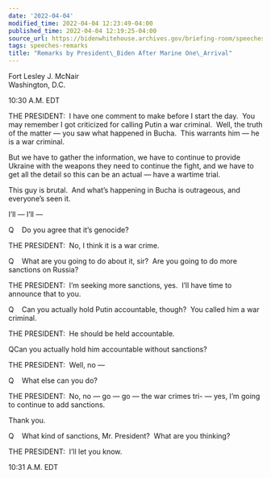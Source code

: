 ```yaml
---
date: '2022-04-04'
modified_time: 2022-04-04 12:23:49-04:00
published_time: 2022-04-04 12:19:25-04:00
source_url: https://bidenwhitehouse.archives.gov/briefing-room/speeches-remarks/2022/04/04/remarks-by-president-biden-after-marine-one-arrival-9/
tags: speeches-remarks
title: "Remarks by President\_Biden After Marine One\_Arrival"
---
```

 
Fort Lesley J. McNair  
Washington, D.C.

10:30 A.M. EDT

THE PRESIDENT:  I have one comment to make before I start the day.  You
may remember I got criticized for calling Putin a war criminal.  Well,
the truth of the matter — you saw what happened in Bucha.  This warrants
him — he is a war criminal. 

But we have to gather the information, we have to continue to provide
Ukraine with the weapons they need to continue the fight, and we have to
get all the detail so this can be an actual — have a wartime trial.

This guy is brutal.  And what’s happening in Bucha is outrageous, and
everyone’s seen it. 

I’ll — I’ll —

Q    Do you agree that it’s genocide?

THE PRESIDENT:  No, I think it is a war crime.

Q    What are you going to do about it, sir?  Are you going to do more
sanctions on Russia?

THE PRESIDENT:  I’m seeking more sanctions, yes.  I’ll have time to
announce that to you.

Q    Can you actually hold Putin accountable, though?  You called him a
war criminal.

THE PRESIDENT:  He should be held accountable.

QCan you actually hold him accountable without sanctions?

THE PRESIDENT:  Well, no —

Q    What else can you do?

THE PRESIDENT:  No, no — go — go — the war crimes tri- — yes, I’m going
to continue to add sanctions.

Thank you.

Q    What kind of sanctions, Mr. President?  What are you thinking?

THE PRESIDENT:  I’ll let you know. 

10:31 A.M. EDT
